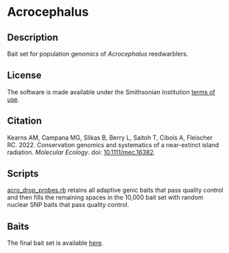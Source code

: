 # Acrocephalus  
## Description  
Bait set for population genomics of *Acrocephalus* reedwarblers.  
## License  
The software is made available under the Smithsonian Institution [terms of use](https://www.si.edu/termsofuse).  
## Citation  
Kearns AM, Campana MG, Slikas B, Berry L, Saitoh T, Cibois A, Fleischer RC. 2022. Conservation genomics and systematics of a near-extinct island radiation. *Molecular Ecology*. doi: [10.1111/mec.16382](https://onlinelibrary.wiley.com/doi/10.1111/mec.16382).  
## Scripts  
[acro_drop_probes.rb](acro_drop_probes.rb) retains all adaptive genic baits that pass quality control and then fills the remaining spaces in the 10,000 bait set with random nuclear SNP baits that pass quality control.  
## Baits  
The final bait set is available [here](acro_baits.fa).  
